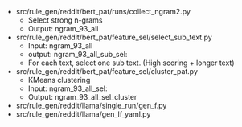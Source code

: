 


* src/rule_gen/reddit/bert_pat/runs/collect_ngram2.py
  * Select strong n-grams
  * Output: ngram_93_all
* src/rule_gen/reddit/bert_pat/feature_sel/select_sub_text.py
  * Input: ngram_93_all
  * output: ngram_93_all_sub_sel:
  * For each text, select one sub text. (High scoring + longer text)
* src/rule_gen/reddit/bert_pat/feature_sel/cluster_pat.py
  * KMeans clustering
  * Input: ngram_93_all_sel:
  * Output: ngram_93_all_sel_cluster
* src/rule_gen/reddit/llama/single_run/gen_f.py
* src/rule_gen/reddit/llama/gen_lf_yaml.py